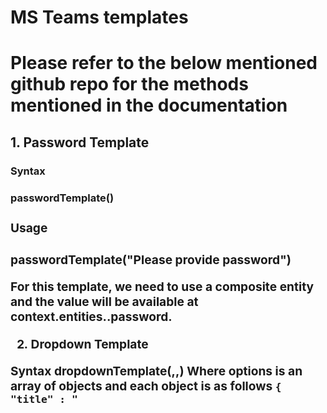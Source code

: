 <h1>MS Teams templates<h1>

Please refer to the below mentioned github repo for the methods mentioned in the documentation

<h2>1. Password Template</h2>

<h3>Syntax<h3>
passwordTemplate(<string to be displayed>)

<h3>Usage<h3>
passwordTemplate("Please provide password")

For this template, we need to use a composite entity and the value will be available at context.entities.<entityName>.password.


2. Dropdown Template

Syntax
dropdownTemplate(<string to be displayed>,<placeholder text>,<options>)
Where options is an array of objects and each object is as follows
    <code>{
        "title" : "<title>",
        "payload" : "<payload>"
    }</code>

Usage
dropdownTemplate("Please choose option from below","select option",[{"title": "option1","payload": "option1"},{"title": "option2","payload": "option2"},{"title": "option3","payload": "option3"}])

For this template, we need to use a composite entity and the value will be available at context.entities.<entityName>.choice.


3. Button Template

Syntax
buttonTemplate(<string to be displayed>,<options>)
Where options is an array of objects and each object is as follows
    Button
        {
            "type" : "postback"
            "title" : "<title>",
            "payload" : "<payload>"
        }
    URL
        {
            "type" : "url"
            "title" : "<title>",
            "url" : "<URL>"
        }

Usage
buttonTemplate("buttons to test", [{"type": "postback", "title": "button1","payload": "b1"}, { "type": "postback", "title": "button2", "payload": "b2" }, { "type": "url", "title": "google", "url": "https://www.google.com" }, { "type": "postback", "title": "button3", "payload": "b3" }, { "type": "postback", "title": "button4", "payload": "b4" }, { "type": "postback", "title": "button5", "payload": "b5" }, { "type": "postback", "title": "button6", "payload": "b6" }, { "type": "postback", "title": "button7", "payload": "b7" }, { "type": "url", "title": "bots", "url": "https://bots.kore.ai" }, { "type": "postback", "title": "button8", "payload": "b8" }, { "type": "postback", "title": "button9", "payload": "b9" }, { "type": "postback", "title": "button10", "payload": "b10" }, { "type": "postback", "title": "button11", "payload": "b11" }, { "type": "url", "title": "youtube", "url": "https://www.youtube.com" }])))


4. Table Template
Syntax
tableTemplate(<string to be displayed>,<options>)
Where options is an object and has two keys i.e columns and rows
    {
        "columns" :[
        {
            "name" : "<cloumn 1 name>",
            "align" : "<left/center/right>" // optional
        }
    ]
    "rows" : [
            [{
                "text":<value>,
                "align" : ""<left/center/right>" //optional
            }]
        ]
    }
Usage
tableTemplate("Here are the ticket details",  {
    "columns": [
        {"name": "column1"},{"name": "column2","align": "center"},{"name": "column3","align": "right"}
    ],
    "rows": [
        [{ "text": "value11" }, { "text": "value12", "align": "center" }, { "text": "value13", "align": "right" }],
        [{ "text": "value21" }, { "text": "value22", "align": "center" }, { "text": "value23", "align": "right" }],
        [{ "text": "value31" }, { "text": "value32", "align": "center" }, { "text": "value33", "align": "right" }]
    ]
})


5. Image Template
Syntax
imageTemplate(<string to be displayed>, "image url")
Usage
imageTemplate("Here is the image","https://upload.wikimedia.org/wikipedia/commons/thumb/4/49/Seattle_monorail01_2008-02-25.jpg/1024px-Seattle_monorail01_2008-02-25.jpg")


6. Carousel Template

Syntax
tableTemplate(<string to be displayed>,<options>)
Where options is an array of objects and each object is as follows
{
	"Image_url" : "url" //optional
    "title": "<title>",
	"subtitle": "<subtitle>",
	"default_actions": [
        {
            "type" : "postback"
            "title" : "<title>",
            "payload" : "<payload>"
        }
        //or
        {
            "type" : "url"
            "title" : "<title>",
            "url" : "<URL>"
        }  
	] //optional
}

Usage
carouselTemplate("Here are the carousel items",[
    {
        "image_url": "https://upload.wikimedia.org/wikipedia/commons/thumb/4/49/Seattle_monorail01_2008-02-25.jpg/1024px-Seattle_monorail01_2008-02-25.jpg",
        "title": "Carouse1",
        "subtitle": "This is carousel1 template",
        "default_actions": [
            { "type": "postback", "title": "button1", "payload": "b1" },
            { "type": "url", "title": "google", "url": "https://www.google.com" }
        ]
    },
    {
        "image_url": "https://upload.wikimedia.org/wikipedia/commons/thumb/4/49/Seattle_monorail01_2008-02-25.jpg/1024px-Seattle_monorail01_2008-02-25.jpg",
        "title": "Carouse2",
        "subtitle": "This is carousel2 template",
        "default_actions": [
            { "type": "postback", "title": "button2", "payload": "b2" }
        ]
    },
    {
        "title": "Carouse1",
        "subtitle": "This is carousel3 template",
        "default_actions": [
            { "type": "postback", "title": "button3", "payload": "b3" },
            { "type": "url", "title": "google", "url": "https://www.google.com" }
        ]
    }
])


7. Multiselect Template

Syntax
multiSelectTemplate(<string to be displayed>,<options>)
Where options is an array of choices(strings)

Usage
multiSelectTemplate("Please choose choices from below",["User1","User2","User3","User4","User5"])

For this template, we need to use a composite entity and the value will be available at context.entities.<entityName>. The entity will contains object with the choices as keys. The selected keys value will be true and the remaining keys will be false.


8. Date Template

Syntax
dateTemplate(<string to be displayed>)

Usage
dateTemplate("Please choose the date from below")

For this template, we need to use a composite entity and the value will be available at context.entities.<entityName>.date.
